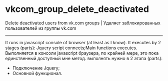vkcom_group_delete_deactivated
==============================

Delete deactivated users from vk.com groups | Удаляет заблокированных пользователей из группы vk.com

---
It runs in javascript console of browser (at least as I know).
It executes by 2 stages (parts): Jquery script connects;Main functions executes.
Выполняется в консоли javascript браузера, по крайней мере, это пока единственный доступный мне метод.
выполнять нужно в 2 этапа (parts):
- Подключение Jquery;
- Основной функционал.

